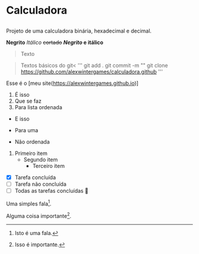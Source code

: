 # Calculadora

## 
Projeto de uma calculadora binária, hexadecimal e decimal.

**Negrito**
*Itálico*
~~cortado~~
**_Negrito_ e itálico**

>Texto


>Textos básicos do git<
'''
git add .
git commit -m ""
git clone https://github.com/alexwintergames/calculadora.github
'''

Esse é o [meu site(https://alexwintergames.github.io)]

1. É isso
2. Que se faz
3. Para lista ordenada

- E isso
* Para uma
+ Não ordenada

1. Primeiro item
    - Segundo item
        - Terceiro item

- [x] Tarefa concluída
- [ ] Tarefa não concluída
- [ ] Todas as tarefas concluídas :tada:

Uma simples fala[^1].

Alguma coisa importante[^2].

[^1]: Isto é uma fala.
[^2]: Isso é importante.